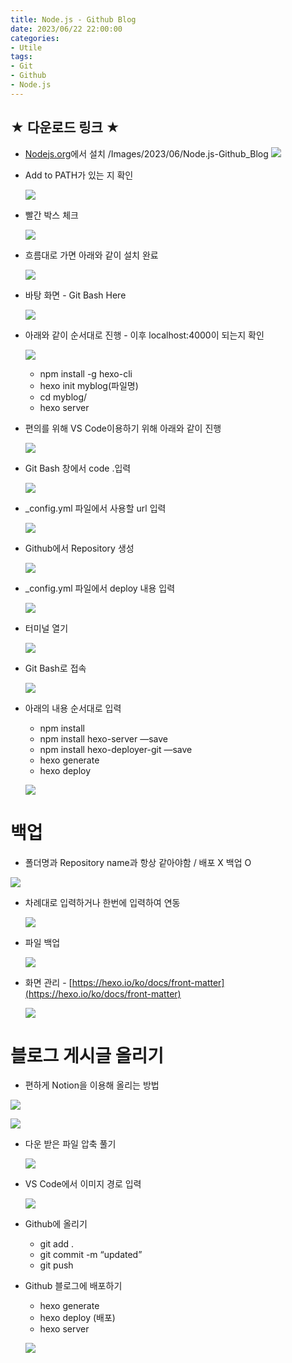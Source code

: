```yaml
---
title: Node.js - Github Blog
date: 2023/06/22 22:00:00
categories:
- Utile
tags:
- Git
- Github
- Node.js
---
```


## ★ 다운로드 링크 ★

- [Nodejs.org](https://nodejs.org/en)에서 설치
    /Images/2023/06/Node.js-Github_Blog
    ![](/Images/2023/06/Node.js-Github_Blog/Untitled.png)
    
- Add to PATH가 있는 지 확인
    
    ![](/Images/2023/06/Node.js-Github_Blog/Untitled%201.png)
    
- 빨간 박스 체크
    
    ![](/Images/2023/06/Node.js-Github_Blog/Untitled%202.png)
    
- 흐름대로 가면 아래와 같이 설치 완료
    
    ![](/Images/2023/06/Node.js-Github_Blog/Untitled%203.png)
    
- 바탕 화면 - Git Bash Here
    
    ![](/Images/2023/06/Node.js-Github_Blog/Untitled%204.png)
    
- 아래와 같이 순서대로 진행 - 이후 localhost:4000이 되는지 확인
    
    ![](/Images/2023/06/Node.js-Github_Blog/Untitled%205.png)
    
    - npm install -g hexo-cli
    - hexo init myblog(파일명)
    - cd myblog/
    - hexo server

- 편의를 위해 VS Code이용하기 위해 아래와 같이 진행
    
    ![](/Images/2023/06/Node.js-Github_Blog/Untitled%206.png)
    
- Git Bash 창에서 code .입력
    
    ![](/Images/2023/06/Node.js-Github_Blog/Untitled%207.png)
    
- _config.yml 파일에서 사용할 url 입력
    
    ![](/Images/2023/06/Node.js-Github_Blog/Untitled%208.png)
    

- Github에서 Repository 생성
    
    ![](/Images/2023/06/Node.js-Github_Blog/Untitled%209.png)
    

- _config.yml 파일에서 deploy 내용 입력
    
    ![](/Images/2023/06/Node.js-Github_Blog/Untitled%2010.png)
    

- 터미널 열기
    
    ![](/Images/2023/06/Node.js-Github_Blog/Untitled%2011.png)
    

- Git Bash로 접속
    
    ![](/Images/2023/06/Node.js-Github_Blog/Untitled%2012.png)
    

- 아래의 내용 순서대로 입력
    - npm install
    - npm install hexo-server —save
    - npm install hexo-deployer-git —save
    - hexo generate
    - hexo deploy
    
    ![](/Images/2023/06/Node.js-Github_Blog/Untitled%2013.png)
    

# 백업

- 폴더명과 Repository name과 항상 같아야함 / 배포 X 백업 O

![](/Images/2023/06/Node.js-Github_Blog/Untitled%2014.png)

- 차례대로 입력하거나 한번에 입력하여 연동
    
    ![](/Images/2023/06/Node.js-Github_Blog/Untitled%2015.png)
    
- 파일 백업
    
    ![](/Images/2023/06/Node.js-Github_Blog/Untitled%2016.png)
    
- 화면 관리 - [https://hexo.io/ko/docs/front-matter](https://hexo.io/ko/docs/front-matter)
    
    ![](/Images/2023/06/Node.js-Github_Blog/Untitled%2017.png)
    

# 블로그 게시글 올리기

- 편하게 Notion을 이용해 올리는 방법

![](/Images/2023/06/Node.js-Github_Blog/Untitled%2018.png)

![](/Images/2023/06/Node.js-Github_Blog/Untitled%2019.png)

- 다운 받은 파일 압축 풀기
    
    ![](/Images/2023/06/Node.js-Github_Blog/Untitled%2020.png)
    

- VS Code에서 이미지 경로 입력
    
    ![](/Images/2023/06/Node.js-Github_Blog/Untitled%2021.png)
    

- Github에 올리기
    - git add .
    - git commit -m “updated”
    - git push
- Github 블로그에 배포하기
    - hexo generate
    - hexo deploy  (배포)
    - hexo server
    
    ![](/Images/2023/06/Node.js-Github_Blog/Untitled%2022.png)
